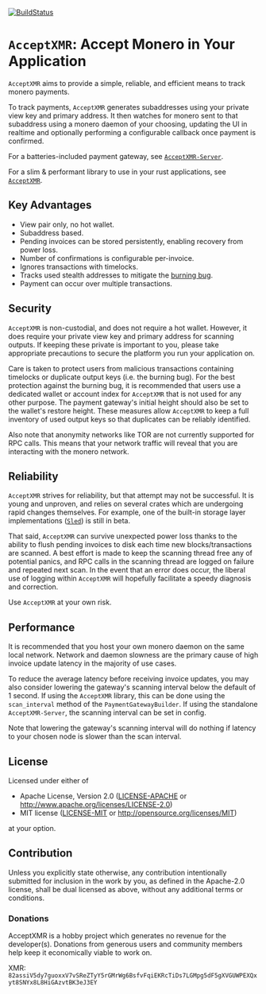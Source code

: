 [![BuildStatus](https://github.com/busyboredom/acceptxmr/workflows/CI/badge.svg)](https://img.shields.io/github/actions/workflow/status/busyboredom/acceptxmr/ci.yml?branch=main)

# `AcceptXMR`: Accept Monero in Your Application
`AcceptXMR` aims to provide a simple, reliable, and efficient means to track
monero payments.

To track payments, `AcceptXMR` generates subaddresses using your private view
key and primary address. It then watches for monero sent to that subaddress
using a monero daemon of your choosing, updating the UI in realtime and
optionally performing a configurable callback once payment is confirmed.

For a batteries-included payment gateway, see
[`AcceptXMR-Server`](./server/).

For a slim & performant library to use in your rust applications, see
[`AcceptXMR`](./library/).

## Key Advantages
* View pair only, no hot wallet.
* Subaddress based. 
* Pending invoices can be stored persistently, enabling recovery from power
  loss. 
* Number of confirmations is configurable per-invoice.
* Ignores transactions with timelocks.
* Tracks used stealth addresses to mitigate the [burning
  bug](https://www.getmonero.org/2018/09/25/a-post-mortum-of-the-burning-bug.html).
* Payment can occur over multiple transactions.

## Security
`AcceptXMR` is non-custodial, and does not require a hot wallet. However, it
does require your private view key and primary address for scanning outputs. If
keeping these private is important to you, please take appropriate precautions
to secure the platform you run your application on.

Care is taken to protect users from malicious transactions containing timelocks
or duplicate output keys (i.e. the burning bug). For the best protection against
the burning bug, it is recommended that users use a dedicated wallet or account
index for `AcceptXMR` that is not used for any other purpose. The payment
gateway's initial height should also be set to the wallet's restore height.
These measures allow `AcceptXMR` to keep a full inventory of used output keys so
that duplicates can be reliably identified.

Also note that anonymity networks like TOR are not currently supported for RPC
calls. This means that your network traffic will reveal that you are interacting
with the monero network.

## Reliability
`AcceptXMR` strives for reliability, but that attempt may not be successful. It
is young and unproven, and relies on several crates which are undergoing rapid
changes themselves. For example, one of the built-in storage layer
implementations ([`Sled`](https://docs.rs/sled)) is still in beta.

That said, `AcceptXMR` can survive unexpected power loss thanks to the ability
to flush pending invoices to disk each time new blocks/transactions are scanned.
A best effort is made to keep the scanning thread free any of potential panics,
and RPC calls in the scanning thread are logged on failure and repeated next
scan. In the event that an error does occur, the liberal use of logging within
`AcceptXMR` will hopefully facilitate a speedy diagnosis and correction.

Use `AcceptXMR` at your own risk.

## Performance
It is recommended that you host your own monero daemon on the same local
network. Network and daemon slowness are the primary cause of high invoice
update latency in the majority of use cases.

To reduce the average latency before receiving invoice updates, you may also
consider lowering the gateway's scanning interval below the default of 1 second.
If using the `AcceptXMR` library, this can be done using the `scan_interval`
method of the `PaymentGatewayBuilder`. If using the standalone
`AcceptXMR-Server`, the scanning interval can be set in config.

Note that lowering the gateway's scanning interval will do nothing if latency to
your chosen node is slower than the scan interval.

## License
Licensed under either of

 * Apache License, Version 2.0 ([LICENSE-APACHE](LICENSE-APACHE) or
   http://www.apache.org/licenses/LICENSE-2.0)
 * MIT license ([LICENSE-MIT](LICENSE-MIT) or
   http://opensource.org/licenses/MIT)

at your option.

## Contribution
Unless you explicitly state otherwise, any contribution intentionally submitted
for inclusion in the work by you, as defined in the Apache-2.0 license, shall be
dual licensed as above, without any additional terms or conditions.

### Donations
AcceptXMR is a hobby project which generates no revenue for the developer(s).
Donations from generous users and community members help keep it economically
viable to work on.

XMR:
`82assiV5dy7guoxxV7vSReZTyY5rGMrWg6BsfvFqiEKRcTiDs7LGMpg5dF5gXVGUWPEXQxyt8SNYx8L8HiGAzvtBK3eJ3EY`
